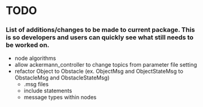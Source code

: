 # TODO
### List of additions/changes to be made to current package. This is so developers and users can quickly see what still needs to be worked on.
- node algorithms
- allow ackermann_controller to change topics from parameter file setting
- refactor Object to Obstacle (ex. ObjectMsg and ObjectStateMsg to ObstacleMsg and ObstacleStateMsg)
  - .msg files
  - include statements
  - message types within nodes
